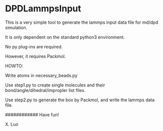 # DPDLammpsInput

This is a very simple tool to generate the lammps input data file for md/dpd simulation.

It is only dependent on the standard python3 environment.

No py plug-ins are required.

However, it requires Packmol.

HOWTO:

Write atoms in necessary_beads.py

Use step1.py to create single molecules and their bond/angle/dihedral/impropler list files.

Use step2.py to generate the box by Packmol, and write the lammps data file. 

############
Have fun!

X. Luo
